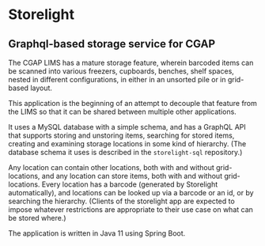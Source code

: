 # Storelight
## Graphql-based storage service for CGAP

The CGAP LIMS has a mature storage feature, wherein barcoded items can be scanned into various freezers, cupboards, benches, shelf spaces, nested in different configurations, in either in an unsorted pile or in grid-based layout.

This application is the beginning of an attempt to decouple that feature from the LIMS so that it can be shared between multiple other applications.

It uses a MySQL database with a simple schema, and has a GraphQL API that supports storing and unstoring items, searching for stored items, creating and examining storage locations in some kind of hierarchy. (The database schema it uses is described in the `storelight-sql` repository.)

Any location can contain other locations, both with and without grid-locations, and any location can store items, both with and without grid-locations. Every location has a barcode (generated by Storelight automatically), and locations can be looked up via a barcode or an id, or by searching the hierarchy. (Clients of the storelight app are expected to impose whatever restrictions are appropriate to their use case on what can be stored where.)

The application is written in Java 11 using Spring Boot.
